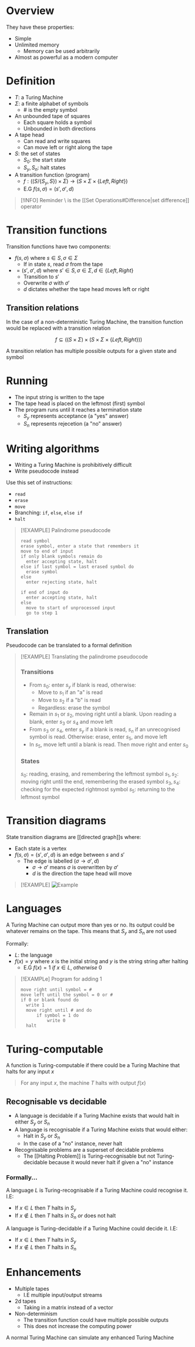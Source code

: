 # Overview
They have these properties:
- Simple
- Unlimited memory
	- Memory can be used arbitrarily
- Almost as powerful as a modern computer

# Definition
- $T$: a Turing Machine
- $\Sigma$: a finite alphabet of symbols
	- $\#$ is the empty symbol
- An unbounded tape of squares
	- Each square holds a symbol
	- Unbounded in both directions
- A tape head
	- Can read and write squares
	- Can move left or right along the tape
- $S$: the set of states
	- $S_0$: the start state
	- $S_{y}, S_{n}$: halt states
- A transition function (program)
	- $f: ((S / \{S_{y}, S\}) \times \Sigma) \rightarrow (S \times \Sigma \times \{Left, Right \})$
	- E.G $f(s, \sigma) = (s', \sigma', d)$

> [!INFO] Reminder
> \\ is the [[Set Operations#Difference|set difference]] operator 

# Transition functions
Transition functions have two components:
- $f(s, \sigma)$ where $s \in S, \sigma \in \Sigma$
	- If in state $s$, read $\sigma$ from the tape
- $= (s', \sigma', d)$ where $s' \in S, \sigma \in \Sigma, d \in \{Left, Right \}$
	- Transition to $s'$
	- Overwrite $\sigma$ with $\sigma'$
	- $d$ dictates whether the tape head moves left or right

## Transition relations
In the case of a non-deterministic Turing Machine, the transition function would be replaced with a transition relation

$$f \subseteq ((S \times \Sigma) \times (S \times \Sigma \times \{ Left, Right \}))$$

A transition relation has multiple possible outputs for a given state and symbol

# Running
- The input string is written to the tape
- The tape head is placed on the leftmost (first) symbol
- The program runs until it reaches a termination state
	- $S_{y}$ represents acceptance (a "yes" answer)
	- $S_n$ represents rejecetion (a "no" answer)

# Writing algorithms
- Writing a Turing Machine is prohibitively difficult
- Write pseudocode instead

Use this set of instructions:
- `read`
- `erase`
- `move`
- Branching: `if`, `else`, `else if`
- `halt`

> [!EXAMPLE] Palindrome pseudocode
> ```
> read symbol
> erase symbol, enter a state that remembers it
> move to end of input
> if only blank symbols remain do
> 	enter accepting state, halt
> else if last symbol = last erased symbol do
> 	erase symbol
> else
> 	enter rejecting state, halt
>
> if end of input do
> 	enter accepting state, halt
> else
> 	move to start of unprocessed input
> 	go to step 1
> ```

## Translation
Pseudocode can be translated to a formal definition

> [!EXAMPLE] Translating the palindrome pseudocode
> ### Transitions
> - From $s_0$: enter $s_y$ if blank is read, otherwise:
> 	- Move to $s_1$ if an "a" is read
> 	- Move to $s_2$ if a "b" is read
> 	- Regardless: erase the symbol
> - Remain in $s_1$ or $s_2$, moving right until a blank. Upon reading a blank, enter $s_3$ or $s_4$ and move left
> - From $s_3$ or $s_4$, enter $s_y$ if a blank is read, $s_n$ if an unrecognised symbol is read. Otherwise: erase, enter $s_5$, and move left
> - In $s_5$, move left until a blank is read. Then move right and enter $s_0$
>
> ### States
> $s_0$: reading, erasing, and remembering the leftmost symbol
> $s_{1}, s_2$: moving right until the end, remembering the erased symbol
> $s_{3}, s_4$: checking for the expected rightmost symbol
> $s_5$: returning to the leftmost symbol

# Transition diagrams
State transition diagrams are [[directed graph]]s where:
- Each state is a vertex
- $f(s, \sigma) = (s', \sigma', d)$ is an edge between $s$ and $s'$ 
	- The edge is labelled $(\sigma \rightarrow \sigma', d)$
		- $\sigma \rightarrow \sigma'$ means $\sigma$ is overwritten by $\sigma'$
		- $d$ is the direction the tape head will move

> [!EXAMPLE] 
> ![Example](https://media.cheggcdn.com/media/7e7/7e7ae1dd-7238-4ea1-a2c4-56ac58412de1/phpy37Gip.png)

# Languages
A Turing Machine can output more than yes or no. Its output could be whatever remains on the tape. This means that $S_y$ and $S_n$ are not used

Formally:
- $L$: the language
- $f(x) = y$ where $x$ is the initial string and $y$ is the string string after halting
	- E.G $f(x) = 1\ if\ x \in L,\ otherwise\ 0$

> [!EXAMPLe] Program for adding 1
> ```
> move right until symbol = #
> move left until the symbol = 0 or #
> if 0 or blank found do
> 	write 1
> 	move right until # and do
> 		if symbol = 1 do
> 			write 0
> 	halt
> ```

# Turing-computable
A function is Turing-computable if there could be a Turing Machine that halts for any input $x$

> For any input $x$, the machine $T$ halts with output $f(x)$

## Recognisable vs decidable
- A language is decidable if a Turing Machine exists that would halt in either $S_y$ or $S_n$
- A language is recognisable if a Turing Machine exists that would either:
	- Halt in $S_y$ or $S_n$
	- In the case of a "no" instance, never halt
- Recognisable problems are a superset of decidable problems
	- The [[Halting Problem]] is Turing-recognisable but not Turing-decidable because it would never halt if given a "no" instance

### Formally...
A language $L$ is Turing-recognisable if a Turing Machine could recognise it. I.E:
- If $x \in L$ then $T$ halts in $S_y$
- If $x \notin L$ then $T$ halts in $S_n$ *or* does not halt

A language is Turing-decidable if a Turing Machine could decide it. I.E:
- If $x \in L$ then $T$ halts in $S_y$
- If $x \notin L$ then $T$ halts in $S_n$

# Enhancements
- Multiple tapes
	- I.E multiple input/output streams
- 2d tapes
	- Taking in a matrix instead of a vector
- Non-determinism
	- The transition function could have multiple possible outputs
	- This does not increase the computing power

A normal Turing Machine can simulate any enhanced Turing Machine